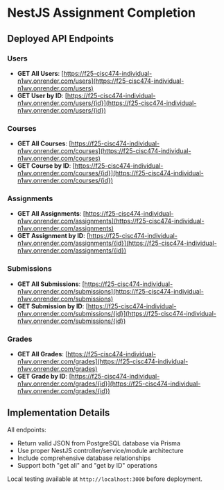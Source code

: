 # NestJS Assignment Completion

## Deployed API Endpoints

### Users
- **GET All Users**: [https://f25-cisc474-individual-n1wv.onrender.com/users](https://f25-cisc474-individual-n1wv.onrender.com/users)
- **GET User by ID**: [https://f25-cisc474-individual-n1wv.onrender.com/users/{id}](https://f25-cisc474-individual-n1wv.onrender.com/users/{id})

### Courses
- **GET All Courses**: [https://f25-cisc474-individual-n1wv.onrender.com/courses](https://f25-cisc474-individual-n1wv.onrender.com/courses)
- **GET Course by ID**: [https://f25-cisc474-individual-n1wv.onrender.com/courses/{id}](https://f25-cisc474-individual-n1wv.onrender.com/courses/{id})

### Assignments
- **GET All Assignments**: [https://f25-cisc474-individual-n1wv.onrender.com/assignments](https://f25-cisc474-individual-n1wv.onrender.com/assignments)
- **GET Assignment by ID**: [https://f25-cisc474-individual-n1wv.onrender.com/assignments/{id}](https://f25-cisc474-individual-n1wv.onrender.com/assignments/{id})

### Submissions
- **GET All Submissions**: [https://f25-cisc474-individual-n1wv.onrender.com/submissions](https://f25-cisc474-individual-n1wv.onrender.com/submissions)
- **GET Submission by ID**: [https://f25-cisc474-individual-n1wv.onrender.com/submissions/{id}](https://f25-cisc474-individual-n1wv.onrender.com/submissions/{id})

### Grades
- **GET All Grades**: [https://f25-cisc474-individual-n1wv.onrender.com/grades](https://f25-cisc474-individual-n1wv.onrender.com/grades)
- **GET Grade by ID**: [https://f25-cisc474-individual-n1wv.onrender.com/grades/{id}](https://f25-cisc474-individual-n1wv.onrender.com/grades/{id})

## Implementation Details

All endpoints:
- Return valid JSON from PostgreSQL database via Prisma
- Use proper NestJS controller/service/module architecture
- Include comprehensive database relationships
- Support both "get all" and "get by ID" operations

Local testing available at `http://localhost:3000` before deployment.